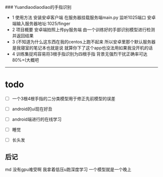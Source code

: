  ﻿### Yuandiaodiaodiao的手指识别

- 1 使用方法
安装安卓客户端 在服务器挂载服务端main.py 监听1025端口
安卓端输入服务器地址:1025/finger
- 2 项目概要
安卓端拍照上传py服务端
由一个训练好的手部识别模型进行检测并返回结果
- 3 (不知道为什么这东西在我的centos上跑不起来
所以安卓里那个默认服务器是我寝室的笔记本也就是说
就算你下了这个app也没法用如果我没开机的话
- 4 训练集捉鸡容易将3根手指识别为四根手指
背景无强烈干扰正确率可达80%+(大概吧
---
# todo
- [ ] 一个3根4根手指的二分类模型用于修正先前模型的误差

- [ ] android的ui现在好丑

- [ ] android端进行的在线学习

- [ ] 睡觉

- [ ] 长头发


## 后记
md 没有gpu难受啊 我拿着低压u跑深度学习
一个模型就是一个晚上

